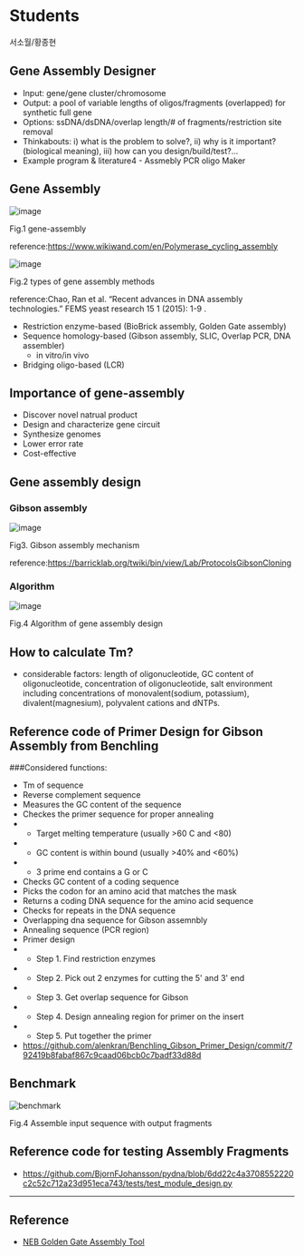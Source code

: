 # Students
서소월/황종현

## Gene Assembly Designer
* Input: gene/gene cluster/chromosome
* Output: a pool of variable lengths of oligos/fragments (overlapped) for synthetic full gene
* Options: ssDNA/dsDNA/overlap length/# of fragments/restriction site removal
* Thinkabouts: i) what is the problem to solve?, ii) why is it important? (biological meaning), iii) how can you design/build/test?...
* Example program & literature4 - Assmebly PCR oligo Maker

## Gene Assembly

![image](https://user-images.githubusercontent.com/82203595/146798776-bafd28ce-5034-4963-b5be-120ee5717463.png)

Fig.1 gene-assembly

reference:https://www.wikiwand.com/en/Polymerase_cycling_assembly

![image](https://user-images.githubusercontent.com/82203595/146800227-f17cf6e9-b6d8-4c6b-a251-bfd3951df017.png)

Fig.2 types of gene assembly methods

reference:Chao, Ran et al. “Recent advances in DNA assembly technologies.” FEMS yeast research 15 1 (2015): 1-9 .

- Restriction enzyme-based (BioBrick assembly, Golden Gate assembly)
- Sequence homology-based (Gibson assembly, SLIC, Overlap PCR, DNA assembler)
  - in vitro/in vivo
- Bridging oligo-based (LCR)

## Importance of gene-assembly
- Discover novel natrual product
- Design and characterize gene circuit
- Synthesize genomes
- Lower error rate
- Cost-effective

## Gene assembly design
### Gibson assembly
![image](https://user-images.githubusercontent.com/82203595/147029867-648b8fa8-b71f-4dc2-8cce-1810f4770d3c.png)

Fig3. Gibson assembly mechanism

reference:https://barricklab.org/twiki/bin/view/Lab/ProtocolsGibsonCloning

### Algorithm
![image](https://user-images.githubusercontent.com/82203595/146803889-71f0a18d-965f-436b-9990-f722a97ca695.png)

Fig.4 Algorithm of gene assembly design

## How to calculate Tm?
* considerable factors: length of oligonucleotide, GC content of oligonucleotide, concentration of oligonucleotide, salt environment including concentrations of monovalent(sodium, potassium), divalent(magnesium), polyvalent cations and dNTPs.

## Reference code of Primer Design for Gibson Assembly from Benchling
###Considered functions:
*  Tm of sequence
*  Reverse complement sequence
*  Measures the GC content of the sequence
*  Checkes the primer sequence for proper annealing
*   - Target melting temperature (usually >60 C and <80)
*   - GC content is within bound (usually >40% and <60%)
*   - 3 prime end contains a G or C
*  Checks GC content of a coding sequence
*  Picks the codon for an amino acid that matches the mask
*  Returns a coding DNA sequence for the amino acid sequence
*  Checks for repeats in the DNA sequence
*  Overlapping dna sequence for Gibson assemnbly
*  Annealing sequence (PCR region)
*  Primer design
*   - Step 1. Find restriction enzymes
*   - Step 2. Pick out 2 enzymes for cutting the 5' and 3' end 
*   - Step 3. Get overlap sequence for Gibson
*   - Step 4. Design annealing region for primer on the insert
*   - Step 5. Put together the primer
* https://github.com/alenkran/Benchling_Gibson_Primer_Design/commit/792419b8fabaf867c9caad06bcb0c7badf33d88d


## Benchmark
![benchmark](https://user-images.githubusercontent.com/82203595/146804483-3baad573-8adb-46f4-ba37-733387ac46f9.PNG)

Fig.4 Assemble input sequence with output fragments



## Reference code for testing Assembly Fragments
* https://github.com/BjornFJohansson/pydna/blob/6dd22c4a3708552220c2c52c712a23d951eca743/tests/test_module_design.py
---
## Reference
* [NEB Golden Gate Assembly Tool](https://goldengate.neb.com/)

